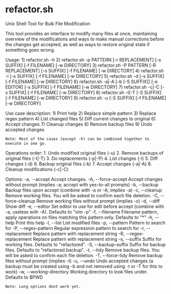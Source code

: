 # refactor.sh
Unix Shell Tool for Bulk File Modification

This tool provides an interface to modify many files at once, maintaining overview of the modifications and ways to make manual corrections before the changes get accepted, as well as ways to restore original state if something goes wrong.

Usage:
	1) refactor.sh -h
	2) refactor.sh -p PATTERN [-r REPLACEMENT] [-s SUFFIX] [-f FILENAME] [-w DIRECTORY]
	3) refactor.sh -P PATTERN [-R REPLACEMENT] [-s SUFFIX] [-f FILENAME] [-w DIRECTORY]
	4) refactor.sh -l [-s SUFFIX] [-f FILENAME] [-w DIRECTORY]
	5) refactor.sh -d [-s SUFFIX] [-f FILENAME] [-w DIRECTORY]
	6) refactor.sh -a|-A [-b [-S SUFFIX]] [-e EDITOR] [-s SUFFIX] [-f FILENAME] [-w DIRECTORY]
	7) refactor.sh -c|-C [-s SUFFIX] [-f FILENAME] [-w DIRECTORY]
	8) refactor.sh -t|-T [-S SUFFIX] [-f FILENAME] [-w DIRECTORY]
	9) refactor.sh -u [-S SUFFIX] [-f FILENAME] [-w DIRECTORY]

Use case description:
	1) Print help
	2) Replace simple pattern
	3) Replace regex pattern
	4) List changed files
	5) Diff current changes to original
	6) Accept changes
	7) Cleanup changes
	8) Remove backup files
	9) Undo accepted changes

	Note: Most of the cases (except -h) can be combined together to execute in one go.

Operations order:
	1. Undo modified original files (-u)
	2. Remove backups of original files (-t|-T)
	3. Do replacements (-p|-P)
	4. List changes (-l)
	5. Diff changes (-d)
	6. Backup original files (-b)
	7. Accept changes (-a|-A)
	8. Cleanup modifications (-c|-C)

Options:
	-a, --accept             Accept changes.
	-A, --force-accept       Accept changes without prompt (implies -a; accept with yes-to-all prompts)
	-b, --backup             Backup files upon accept (combine with -a or -A; implies -a) 
	-c, --cleanup            Remove working files. You will be asked to confirm each file deletion.
	-C, --force-cleanup      Remove working files without prompt (implies -c)
	-d, --diff               Show diff
	-e, --editor             Set editor to use for edit before accept (combine with -a, useless with -A). Defaults to "vim -p"
	-f, --filename           Filename pattern, apply operations on files matching this pattern only. Defaults to "*"
	-h, --help               Print this help
	-l, --list               List modified files
	-p, --pattern            Pattern to search for
	-P, --regex-pattern      Regular expression pattern to search for
	-r, --replacement        Replace pattern with replacement string
	-R, --regex-replacement  Replace pattern with replacement string
	-s, --suffix             Suffix for working files. Defaults to "refactored".
	-S, --backup-suffix      Suffix for backup files. Defaults to "refactored.backup".
	-t, --tidy               Remove backup files. You will be asked to confirm each file deletion.
	-T, --force-tidy         Remove backup files without prompt (implies -t)
	-u, --undo               Undo accepted changes (a backup must be created using -b and not removed using -t or -T for this to work)
	-w, --working-directory  Working directory to look files under. Defaults to $PWD

	Note: Long options dont work yet.
